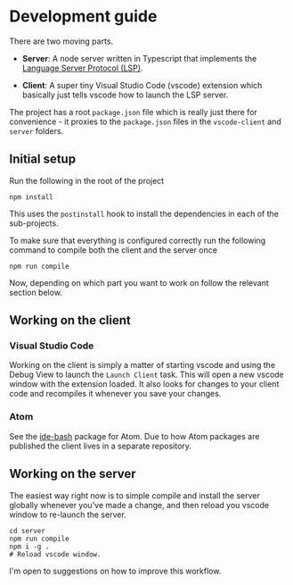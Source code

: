 # Development guide

There are two moving parts.

- **Server**: A node server written in Typescript that implements the
  [Language Server Protocol (LSP)][LSP].

- **Client**: A super tiny Visual Studio Code (vscode) extension which basically
  just tells vscode how to launch the LSP server.

The project has a root `package.json` file which is really just there for
convenience - it proxies to the `package.json` files in the `vscode-client` and
`server` folders.

## Initial setup

Run the following in the root of the project

```
npm install
```

This uses the `postinstall` hook to install the dependencies in each of the
sub-projects.

To make sure that everything is configured correctly run the following command
to compile both the client and the server once

```
npm run compile
```

Now, depending on which part you want to work on follow the relevant section
below.

## Working on the client

### Visual Studio Code

Working on the client is simply a matter of starting vscode and using the Debug
View to launch the `Launch Client` task. This will open a new vscode window with the
extension loaded. It also looks for changes to your client code and recompiles
it whenever you save your changes.

### Atom

See the [ide-bash][ide-bash] package for Atom. Due to how Atom packages are
published the client lives in a separate repository.

## Working on the server

The easiest way right now is to simple compile and install the server globally
whenever you've made a change, and then reload you vscode window to re-launch
the server.

```
cd server
npm run compile
npm i -g .
# Reload vscode window.
```

I'm open to suggestions on how to improve this workflow.

[LSP]: https://microsoft.github.io/language-server-protocol/
[ide-bash]: https://github.com/mads-hartmann/ide-bash

